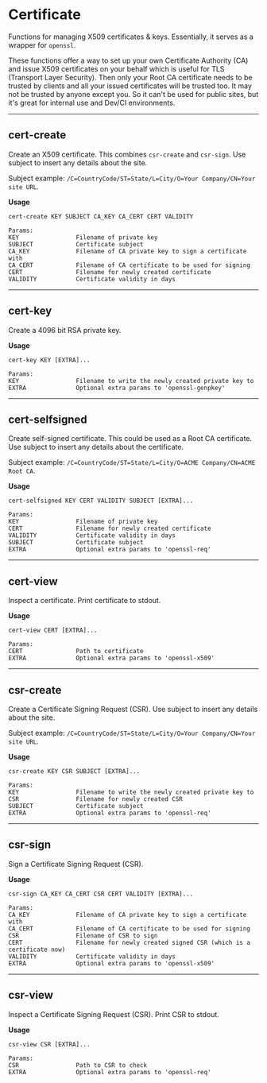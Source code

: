 # Certificate

Functions for managing X509 certificates & keys. Essentially, it serves as a wrapper for `openssl`.

These functions offer a way to set up your own Certificate Authority (CA) and issue X509 certificates on your behalf which is useful for TLS (Transport Layer Security).
Then only your Root CA certificate needs to be trusted by clients and all your issued certificates will be trusted too.
It may not be trusted by anyone except you. So it can't be used for public sites, but it's great for internal use and Dev/CI environments.

---

## cert-create

Create an X509 certificate. This combines `csr-create` and `csr-sign`.
Use subject to insert any details about the site.

Subject example: `/C=CountryCode/ST=State/L=City/O=Your Company/CN=Your site URL`.

**Usage**

```
cert-create KEY SUBJECT CA_KEY CA_CERT CERT VALIDITY

Params:
KEY                Filename of private key
SUBJECT            Certificate subject
CA_KEY             Filename of CA private key to sign a certificate with
CA_CERT            Filename of CA certificate to be used for signing
CERT               Filename for newly created certificate
VALIDITY           Certificate validity in days
```

---

## cert-key

Create a 4096 bit RSA private key.

**Usage**

```
cert-key KEY [EXTRA]...

Params:
KEY                Filename to write the newly created private key to
EXTRA              Optional extra params to 'openssl-genpkey'
```

---

## cert-selfsigned

Create self-signed certificate. This could be used as a Root CA certificate.
Use subject to insert any details about the certificate.

Subject example: `/C=CountryCode/ST=State/L=City/O=ACME Company/CN=ACME Root CA`.

**Usage**

```
cert-selfsigned KEY CERT VALIDITY SUBJECT [EXTRA]...

Params:
KEY                Filename of private key
CERT               Filename for newly created certificate
VALIDITY           Certificate validity in days
SUBJECT            Certificate subject
EXTRA              Optional extra params to 'openssl-req'
```

---

## cert-view

Inspect a certificate. Print certificate to stdout.

**Usage**

```
cert-view CERT [EXTRA]...

Params:
CERT               Path to certificate
EXTRA              Optional extra params to 'openssl-x509'
```

---

## csr-create

Create a Certificate Signing Request (CSR).
Use subject to insert any details about the site.

Subject example: `/C=CountryCode/ST=State/L=City/O=Your Company/CN=Your site URL`.

**Usage**

```
csr-create KEY CSR SUBJECT [EXTRA]...

Params:
KEY                Filename to write the newly created private key to
CSR                Filename for newly created CSR
SUBJECT            Certificate subject
EXTRA              Optional extra params to 'openssl-req'
```

---

## csr-sign

Sign a Certificate Signing Request (CSR).

**Usage**

```
csr-sign CA_KEY CA_CERT CSR CERT VALIDITY [EXTRA]...

Params:
CA_KEY             Filename of CA private key to sign a certificate with
CA_CERT            Filename of CA certificate to be used for signing
CSR                Filename of CSR to sign
CERT               Filename for newly created signed CSR (which is a certificate now)
VALIDITY           Certificate validity in days
EXTRA              Optional extra params to 'openssl-x509'
```

---

## csr-view

Inspect a Certificate Signing Request (CSR). Print CSR to stdout.

**Usage**

```
csr-view CSR [EXTRA]...

Params:
CSR                Path to CSR to check
EXTRA              Optional extra params to 'openssl-req'
```
